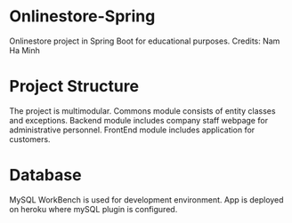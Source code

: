 # Onlinestore-Spring
Onlinestore project in Spring Boot for educational purposes.  Credits: Nam Ha Minh

# Project Structure
The project is multimodular.  Commons module consists of entity classes and exceptions.  Backend module includes company staff webpage for administrative personnel. FrontEnd module includes application for customers.

# Database
MySQL WorkBench is used for development environment. App is deployed on heroku where mySQL plugin is configured.
